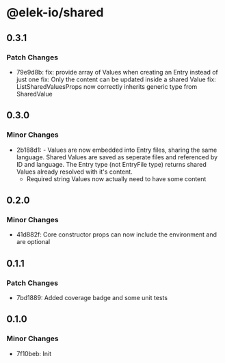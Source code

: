 # @elek-io/shared

## 0.3.1

### Patch Changes

- 79e9d8b: fix: provide array of Values when creating an Entry instead of just one
  fix: Only the content can be updated inside a shared Value
  fix: ListSharedValuesProps now correctly inherits generic type from SharedValue

## 0.3.0

### Minor Changes

- 2b188d1: - Values are now embedded into Entry files, sharing the same language. Shared Values are saved as seperate files and referenced by ID and language. The Entry type (not EntryFile type) returns shared Values already resolved with it's content.
  - Required string Values now actually need to have some content

## 0.2.0

### Minor Changes

- 41d882f: Core constructor props can now include the environment and are optional

## 0.1.1

### Patch Changes

- 7bd1889: Added coverage badge and some unit tests

## 0.1.0

### Minor Changes

- 7f10beb: Init

